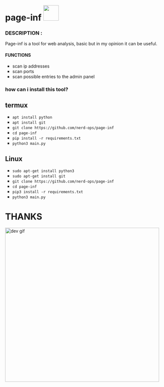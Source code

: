 # page-inf <img src="https://media.giphy.com/media/hvRJCLFzcasrR4ia7z/giphy.gif" width="50px">

### DESCRIPTION :
Page-inf is a tool for web analysis, basic but in my opinion it can be useful.

#### FUNCTIONS
<ul type="square">
  <li>scan ip addresses</li>
  <li>scan ports</li>
  <li>scan possible entries to the admin panel</li>
</ul>

### how can i install this tool?

## termux
<ul type="square">
  <li> <code>apt install python</code> </li>
  <li> <code>apt install git</code> </li>
  <li> <code>git clone https://github.com/nerd-ops/page-inf</code> </li>
  <li> <code>cd page-inf</code> </li>
  <li> <code>pip install -r requirements.txt</code> </li>
  <li> <code>python3 main.py</code></li>
 </ul>

##  Linux
<ul type="square">
  <li> <code>sudo apt-get install python3</code> </li>
  <li> <code>sudo apt-get install git</code> </li>
  <li> <code>git clone https://github.com/nerd-ops/page-inf</code> </li>
  <li> <code>cd page-inf</code> </li>
  <li> <code>pip3 install -r requirements.txt</code> </li>
  <li> <code>python3 main.py</code></li>
 </ul>
 
# THANKS
<img alt="dev gif" src="https://sharasolutions.com/wp-content/uploads/2019/01/programming.gif" width=500 />
